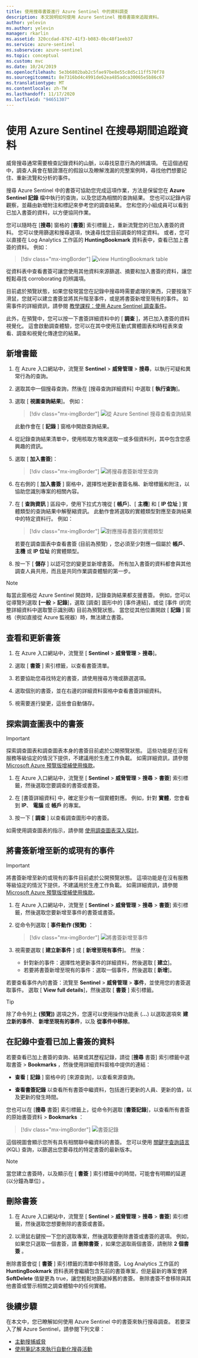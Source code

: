 ```yaml
---
title: 使用搜尋書簽進行 Azure Sentinel 中的資料調查
description: 本文說明如何使用 Azure Sentinel 搜尋書簽來追蹤資料。
author: yelevin
ms.author: yelevin
manager: rkarlin
ms.assetid: 320ccdad-8767-41f3-b083-0bc48f1eeb37
ms.service: azure-sentinel
ms.subservice: azure-sentinel
ms.topic: conceptual
ms.custom: mvc
ms.date: 10/24/2019
ms.openlocfilehash: 5e3b6802bab2c5fae97be8e55c8d5c11ff570f78
ms.sourcegitcommit: 8e7316bd4c4991de62ea485adca30065e5b86c67
ms.translationtype: MT
ms.contentlocale: zh-TW
ms.lasthandoff: 11/17/2020
ms.locfileid: "94651307"
---
```

# <a name="keep-track-of-data-during-hunting-with-azure-sentinel"></a>使用 Azure Sentinel 在搜尋期間追蹤資料

威脅搜尋通常需要檢查記錄資料的山脈，以尋找惡意行為的辨識項。 在這個過程中，調查人員會在驗證潛在的假設以及瞭解洩漏的完整案例時，尋找他們想要記住、重新流覽和分析的事件。

搜尋 Azure Sentinel 中的書簽可協助您完成這項作業，方法是保留您在 **Azure Sentinel 記錄** 檔中執行的查詢，以及您認為相關的查詢結果。 您也可以記錄內容觀察，並藉由新增附注和標記來參考您的調查結果。 您和您的小組成員可以看到已加入書簽的資料，以方便協同作業。

您可以隨時在 [**搜尋**] 窗格的 [**書簽**] 索引標籤上，重新流覽您的已加入書簽的資料。 您可以使用篩選和搜尋選項，快速尋找您目前調查的特定資料。 或者，您可以直接在 Log Analytics 工作區的 **HuntingBookmark** 資料表中，查看已加上書簽的資料。 例如：

> [!div class="mx-imgBorder"]
> ![view HuntingBookmark table](./media/bookmarks/bookmark-table.png)

從資料表中查看書簽可讓您使用其他資料來源篩選、摘要和加入書簽的資料，讓您輕鬆尋找 corroborating 的辨識項。

目前處於預覽狀態，如果您發現當您在記錄中搜尋時需要處理的東西，只要按幾下滑鼠，您就可以建立書簽並將其升階至事件，或是將書簽新增至現有的事件。 如需事件的詳細資訊，請參閱 [教學課程：使用 Azure Sentinel 調查事件](tutorial-investigate-cases.md)。 

此外，在預覽中，您可以按一下書簽詳細資料中的 [ **調查** ]，將已加入書簽的資料視覺化。 這會啟動調查體驗，您可以在其中使用互動式實體圖表和時程表來查看、調查和視覺化傳達您的結果。

## <a name="add-a-bookmark"></a>新增書籤

1. 在 Azure 入口網站中，流覽至 **Sentinel**  >  **威脅管理**  >  **搜尋**，以執行可疑和異常行為的查詢。

2. 選取其中一個搜尋查詢，然後在 [搜尋查詢詳細資料] 中選取 [ **執行查詢**]。 

3. 選取 [ **視圖查詢結果**]。 例如：
    
    > [!div class="mx-imgBorder"]
    > ![從 Azure Sentinel 搜尋查看查詢結果](./media/bookmarks/new-processes-observed-example.png)
    
    此動作會在 [ **記錄** ] 窗格中開啟查詢結果。

4. 從記錄查詢結果清單中，使用核取方塊來選取一或多個資料列，其中包含您感興趣的資訊。

5. 選取 [ **加入書簽**]：
    
    > [!div class="mx-imgBorder"]
    > ![將搜尋書簽新增至查詢](./media/bookmarks/add-hunting-bookmark.png)

6. 在右側的 [ **加入書簽** ] 窗格中，選擇性地更新書簽名稱、新增標籤和附注，以協助您識別專案的相關內容。

7. 在 [ **查詢資訊** ] 區段中，使用下拉式方塊從 [ **帳戶**]、[ **主機**] 和 [ **IP 位址** ] 實體類型的查詢結果中解壓縮資訊。 此動作會將選取的實體類型對應至查詢結果中的特定資料行。 例如：
    
    > [!div class="mx-imgBorder"]
    > ![對應搜尋書簽的實體類型](./media/bookmarks/map-entity-types-bookmark.png)
    
    若要在調查圖表中查看書簽 (目前為預覽) ，您必須至少對應一個屬於 **帳戶**、 **主機** 或 **IP 位址** 的實體類型。 

5. 按一下 [ **儲存** ] 以認可您的變更並新增書簽。 所有加入書簽的資料都會與其他調查人員共用，而且是共同作業調查體驗的第一步。

 
> [!NOTE]
> 每當此窗格從 Azure Sentinel 開啟時，記錄查詢結果都支援書簽。 例如，您可以從導覽列選取 **[一般**  >  **記錄**]，選取 [調查] 圖形中的 [事件連結]，或從 [事件 (的完整詳細資料中選取警示識別碼) 目前為預覽狀態。 當您從其他位置開啟 [ **記錄** ] 窗格（例如直接從 Azure 監視器）時，無法建立書簽。

## <a name="view-and-update-bookmarks"></a>查看和更新書簽 

1. 在 Azure 入口網站中，流覽至 [ **Sentinel**  >  **威脅管理**  >  **搜尋**]。 

2. 選取 [ **書簽** ] 索引標籤，以查看書簽清單。

3. 若要協助您尋找特定的書簽，請使用搜尋方塊或篩選選項。

4. 選取個別的書簽，並在右邊的詳細資料窗格中查看書簽詳細資料。

5. 視需要進行變更，這些會自動儲存。

## <a name="exploring-bookmarks-in-the-investigation-graph"></a>探索調查圖表中的書簽

> [!IMPORTANT]
> 探索調查圖表和調查圖表本身的書簽目前處於公開預覽狀態。
> 這些功能是在沒有服務等級協定的情況下提供，不建議用於生產工作負載。
> 如需詳細資訊，請參閱 [Microsoft Azure 預覽版增補使用條款](https://azure.microsoft.com/support/legal/preview-supplemental-terms/)。

1. 在 Azure 入口網站中，流覽至 [ **Sentinel**  >  **威脅管理**  >  **搜尋**  >  **書簽**] 索引標籤，然後選取您要調查的書簽或書簽。

2. 在 [書簽詳細資料] 中，確定至少有一個實體對應。 例如，針對 **實體**，您會看到 **IP**、 **電腦** 或 **帳戶** 的專案。

3. 按一下 [ **調查** ] 以查看調查圖形中的書簽。

如需使用調查圖表的指示，請參閱 [使用調查圖表深入探討](tutorial-investigate-cases.md#use-the-investigation-graph-to-deep-dive)。

## <a name="add-bookmarks-to-a-new-or-existing-incident"></a>將書簽新增至新的或現有的事件

> [!IMPORTANT]
> 將書簽新增至新的或現有的事件目前處於公開預覽狀態。
> 這項功能是在沒有服務等級協定的情況下提供，不建議用於生產工作負載。
> 如需詳細資訊，請參閱 [Microsoft Azure 預覽版增補使用條款](https://azure.microsoft.com/support/legal/preview-supplemental-terms/)。

1. 在 Azure 入口網站中，流覽至 [ **Sentinel**  >  **威脅管理**  >  **搜尋**  >  **書簽**] 索引標籤，然後選取您要新增至事件的書簽或書簽。

2. 從命令列選取 [ **事件動作 (預覽)** ：
    
    > [!div class="mx-imgBorder"]
    > ![將書簽新增至事件](./media/bookmarks/incident-actions.png)

3. 視需要選取 [ **建立新事件** ] 或 [ **新增至現有事件**]。 然後：
    
    - 針對新的事件：選擇性地更新事件的詳細資料，然後選取 [ **建立**]。
    - 若要將書簽新增至現有的事件：選取一個事件，然後選取 [ **新增**]。 

若要查看事件內的書簽：流覽至 **Sentinel**  >  **威脅管理**  >  **事件**，並使用您的書簽選取事件。 選取 [ **View full details**]，然後選取 [ **書簽** ] 索引標籤。

> [!TIP]
> 除了命令列上 **(預覽])** 選項之外，您還可以使用操作功能表 (**...**) 以選取選項來 **建立新的事件**、 **新增至現有的事件**，以及 **從事件中移除**。 

## <a name="view-bookmarked-data-in-logs"></a>在記錄中查看已加上書簽的資料

若要查看已加上書簽的查詢、結果或其歷程記錄，請從 [**搜尋** 書簽] 索引標籤中選取書簽  >  **Bookmarks** ，然後使用詳細資料窗格中提供的連結： 

- **查看** [ **記錄** ] 窗格中的 [來源查詢]，以查看來源查詢。

- **查看書簽記錄** 以查看所有書簽中繼資料，包括進行更新的人員、更新的值，以及更新的發生時間。

您也可以在 [**搜尋** 書簽] 索引標籤上，從命令列選取 [**書簽記錄**]，以查看所有書簽的原始書簽資料  >  **Bookmarks** ：

> [!div class="mx-imgBorder"]
> ![書簽記錄](./media/bookmarks/bookmark-logs.png)

這個視圖會顯示您所有具有相關聯中繼資料的書簽。 您可以使用 [關鍵字查詢語言](/sharepoint/dev/general-development/keyword-query-language-kql-syntax-reference) (KQL) 查詢，以篩選出您要尋找的特定書簽的最新版本。

> [!NOTE]
> 當您建立書簽時，以及顯示在 [ **書簽** ] 索引標籤中的時間，可能會有明顯的延遲 (以分鐘為單位) 。

## <a name="delete-a-bookmark"></a>刪除書簽
 
1.  在 Azure 入口網站中，流覽至 [ **Sentinel**  >  **威脅管理**  >  **搜尋**  >  **書簽**] 索引標籤，然後選取您想要刪除的書簽或書簽。 

2. 以滑鼠右鍵按一下您的選取專案，然後選取要刪除書簽或書簽的選項。 例如，如果您只選取一個書簽，請 **刪除書簽** ，如果您選取兩個書簽，請刪除 **2 個書簽** 。
    
刪除書簽會從 [ **書簽** ] 索引標籤的清單中移除書簽。Log Analytics 工作區的 **HuntingBookmark** 資料表將會繼續包含先前的書簽專案，但是最新的專案會將 **SoftDelete** 值變更為 true，讓您輕鬆地篩選掉舊的書簽。 刪除書簽不會移除與其他書簽或警示相關之調查體驗中的任何實體。 


## <a name="next-steps"></a>後續步驟

在本文中，您已瞭解如何使用 Azure Sentinel 中的書簽來執行搜尋調查。 若要深入了解 Azure Sentinel，請參閱下列文章：


- [主動搜捕威脅](hunting.md)
- [使用筆記本來執行自動化搜尋活動](notebooks.md)